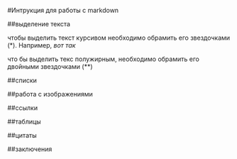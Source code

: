 #Интрукция для работы с markdown

##выделение текста

чтобы выделить текст курсивом необходимо обрамить его звездочками (*). Например, *вот так*

что бы выделить текс полужирным, необходимо обрамить его двойными звездочками (**)

##списки

##работа с изображениями

##ссылки

##таблицы

##цитаты

##заключения
